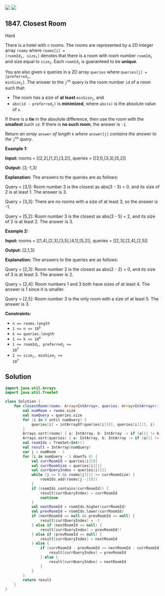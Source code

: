 [![](https://img.shields.io/github/stars/javadev/LeetCode-in-Kotlin?label=Stars&style=flat-square)](https://github.com/javadev/LeetCode-in-Kotlin)
[![](https://img.shields.io/github/forks/javadev/LeetCode-in-Kotlin?label=Fork%20me%20on%20GitHub%20&style=flat-square)](https://github.com/javadev/LeetCode-in-Kotlin/fork)

## 1847\. Closest Room

Hard

There is a hotel with `n` rooms. The rooms are represented by a 2D integer array `rooms` where <code>rooms[i] = [roomId<sub>i</sub>, size<sub>i</sub>]</code> denotes that there is a room with room number <code>roomId<sub>i</sub></code> and size equal to <code>size<sub>i</sub></code>. Each <code>roomId<sub>i</sub></code> is guaranteed to be **unique**.

You are also given `k` queries in a 2D array `queries` where <code>queries[j] = [preferred<sub>j</sub>, minSize<sub>j</sub>]</code>. The answer to the <code>j<sup>th</sup></code> query is the room number `id` of a room such that:

*   The room has a size of **at least** <code>minSize<sub>j</sub></code>, and
*   <code>abs(id - preferred<sub>j</sub>)</code> is **minimized**, where `abs(x)` is the absolute value of `x`.

If there is a **tie** in the absolute difference, then use the room with the **smallest** such `id`. If there is **no such room**, the answer is `-1`.

Return _an array_ `answer` _of length_ `k` _where_ `answer[j]` _contains the answer to the_ <code>j<sup>th</sup></code> _query_.

**Example 1:**

**Input:** rooms = \[\[2,2],[1,2],[3,2]], queries = \[\[3,1],[3,3],[5,2]]

**Output:** [3,-1,3]

**Explanation:** The answers to the queries are as follows: 

Query = [3,1]: Room number 3 is the closest as abs(3 - 3) = 0, and its size of 2 is at least 1. The answer is 3. 

Query = [3,3]: There are no rooms with a size of at least 3, so the answer is -1. 

Query = [5,2]: Room number 3 is the closest as abs(3 - 5) = 2, and its size of 2 is at least 2. The answer is 3.

**Example 2:**

**Input:** rooms = \[\[1,4],[2,3],[3,5],[4,1],[5,2]], queries = \[\[2,3],[2,4],[2,5]]

**Output:** [2,1,3]

**Explanation:** The answers to the queries are as follows: 

Query = [2,3]: Room number 2 is the closest as abs(2 - 2) = 0, and its size of 3 is at least 3. The answer is 2. 

Query = [2,4]: Room numbers 1 and 3 both have sizes of at least 4. The answer is 1 since it is smaller.

Query = [2,5]: Room number 3 is the only room with a size of at least 5. The answer is 3.

**Constraints:**

*   `n == rooms.length`
*   <code>1 <= n <= 10<sup>5</sup></code>
*   `k == queries.length`
*   <code>1 <= k <= 10<sup>4</sup></code>
*   <code>1 <= roomId<sub>i</sub>, preferred<sub>j</sub> <= 10<sup>7</sup></code>
*   <code>1 <= size<sub>i</sub>, minSize<sub>j</sub> <= 10<sup>7</sup></code>

## Solution

```kotlin
import java.util.Arrays
import java.util.TreeSet

class Solution {
    fun closestRoom(rooms: Array<IntArray>, queries: Array<IntArray>): IntArray {
        val numRoom = rooms.size
        val numQuery = queries.size
        for (i in 0 until numQuery) {
            queries[i] = intArrayOf(queries[i][0], queries[i][1], i)
        }
        Arrays.sort(rooms) { a: IntArray, b: IntArray -> if (a[1] != b[1]) a[1] - b[1] else a[0] - b[0] }
        Arrays.sort(queries) { a: IntArray, b: IntArray -> if (a[1] != b[1]) a[1] - b[1] else a[0] - b[0] }
        val roomIds = TreeSet<Int>()
        val result = IntArray(numQuery)
        var j = numRoom - 1
        for (i in numQuery - 1 downTo 0) {
            val currRoomId = queries[i][0]
            val currRoomSize = queries[i][1]
            val currQueryIndex = queries[i][2]
            while (j >= 0 && rooms[j][1] >= currRoomSize) {
                roomIds.add(rooms[j--][0])
            }
            if (roomIds.contains(currRoomId)) {
                result[currQueryIndex] = currRoomId
                continue
            }
            val nextRoomId = roomIds.higher(currRoomId)
            val prevRoomId = roomIds.lower(currRoomId)
            if (nextRoomId == null && prevRoomId == null) {
                result[currQueryIndex] = -1
            } else if (nextRoomId == null) {
                result[currQueryIndex] = prevRoomId!!
            } else if (prevRoomId == null) {
                result[currQueryIndex] = nextRoomId
            } else {
                if (currRoomId - prevRoomId <= nextRoomId - currRoomId) {
                    result[currQueryIndex] = prevRoomId
                } else {
                    result[currQueryIndex] = nextRoomId
                }
            }
        }
        return result
    }
}
```